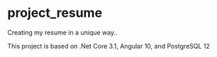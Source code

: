 # project_resume
Creating my resume in a unique way.. 

This project is based on .Net Core 3.1, Angular 10, and PostgreSQL 12



